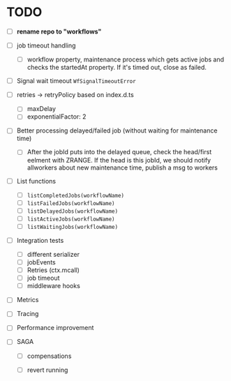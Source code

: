 # TODO

- [ ] **rename repo to "workflows"**

- [ ] job timeout handling
  - [ ] workflow property, maintenance process which gets active jobs and checks the startedAt property. If it's timed out, close as failed.
- [ ] Signal wait timeout `WfSignalTimeoutError`
- [ ] retries -> retryPolicy based on index.d.ts
  - [ ] maxDelay
  - [ ] exponentialFactor: 2

- [ ] Better processing delayed/failed job (without waiting for maintenance time)
  - [ ] After the jobId puts into the delayed queue, check the head/first eelment with ZRANGE. If the head is this jobId, we should notify allworkers about new maintenance time, publish a msg to workers

- [ ] List functions
  - [ ] `listCompletedJobs(workflowName)`
  - [ ] `listFailedJobs(workflowName)`
  - [ ] `listDelayedJobs(workflowName)`
  - [ ] `listActiveJobs(workflowName)`
  - [ ] `listWaitingJobs(workflowName)`

- [ ] Integration tests
  - [ ] different serializer
  - [ ] jobEvents
  - [ ] Retries (ctx.mcall)
  - [ ] job timeout
  - [ ] middleware hooks

- [ ] Metrics
- [ ] Tracing

- [ ] Performance improvement

- [ ] SAGA
  - [ ] compensations
  - [ ] revert running

